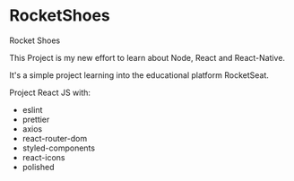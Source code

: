 # RocketShoes
Rocket Shoes

This Project is my new effort to learn about Node, React and React-Native.

It's a simple project learning into the educational platform RocketSeat.

Project React JS with:
  - eslint
  - prettier
  - axios
  - react-router-dom
  - styled-components    
  - react-icons
  - polished
